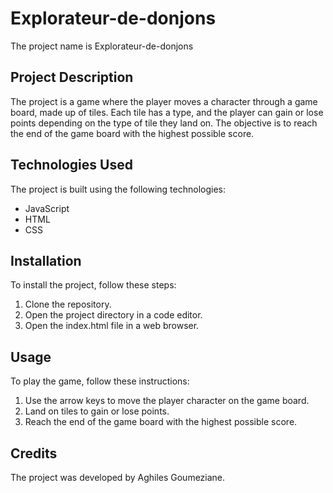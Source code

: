 # Explorateur-de-donjons

The project name is Explorateur-de-donjons

## Project Description

The project is a game where the player moves a character through a game board, made up of tiles. Each tile has a type, and the player can gain or lose points depending on the type of tile they land on. The objective is to reach the end of the game board with the highest possible score.

## Technologies Used

The project is built using the following technologies:

- JavaScript
- HTML
- CSS

## Installation

To install the project, follow these steps:

1. Clone the repository.
2. Open the project directory in a code editor.
3. Open the index.html file in a web browser.

## Usage

To play the game, follow these instructions:

1. Use the arrow keys to move the player character on the game board.
2. Land on tiles to gain or lose points.
3. Reach the end of the game board with the highest possible score.

## Credits

The project was developed by Aghiles Goumeziane.
